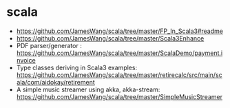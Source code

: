# scala
- https://github.com/JamesWang/scala/tree/master/FP_In_Scala3#readme
- https://github.com/JamesWang/scala/tree/master/Scala3Enhance
- PDF parser/generator : https://github.com/JamesWang/scala/tree/master/ScalaDemo/payment.invoice
- Type classes deriving in Scala3 examples: https://github.com/JamesWang/scala/tree/master/retirecalc/src/main/scala/com/aidokay/retirement
- A simple music streamer using akka, akka-stream: 
https://github.com/JamesWang/scala/tree/master/SimpleMusicStreamer
